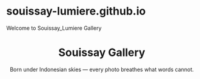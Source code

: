 # souissay-lumiere.github.io
Welcome to Souissay_Lumiere Gallery
<header>
  <h1>Souissay Gallery</h1>
  <p>Born under Indonesian skies — every photo breathes what words cannot.</p>
</header>
